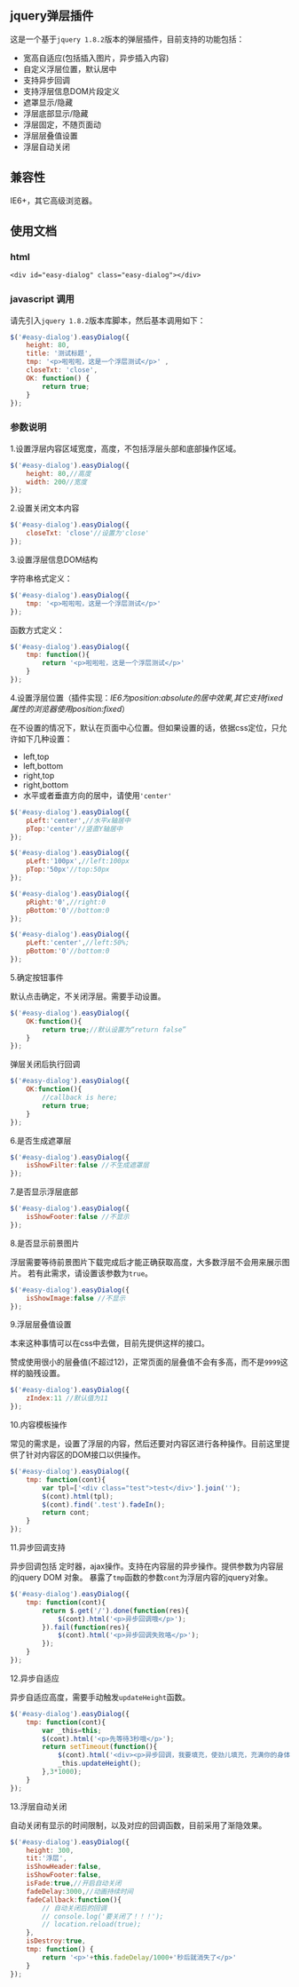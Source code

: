 ## jquery弹层插件

这是一个基于`jquery 1.8.2`版本的弹层插件，目前支持的功能包括：

* 宽高自适应(包括插入图片，异步插入内容)
* 自定义浮层位置，默认居中
* 支持异步回调
* 支持浮层信息DOM片段定义
* 遮罩显示/隐藏
* 浮层底部显示/隐藏
* 浮层固定，不随页面动
* 浮层层叠值设置
* 浮层自动关闭


## 兼容性

IE6+，其它高级浏览器。

## 使用文档
### html

```html:
<div id="easy-dialog" class="easy-dialog"></div>
```
### javascript 调用

请先引入`jquery 1.8.2`版本库脚本，然后基本调用如下：

```javascript
$('#easy-dialog').easyDialog({
    height: 80,
    title: '测试标题',
    tmp: '<p>啦啦啦，这是一个浮层测试</p>' , 
    closeTxt: 'close',
    OK: function() {
        return true;
    }
});
```
### 参数说明
1.设置浮层内容区域宽度，高度，不包括浮层头部和底部操作区域。

```javascript
$('#easy-dialog').easyDialog({
    height: 80,//高度
    width: 200//宽度
});
```
2.设置关闭文本内容

```javascript
$('#easy-dialog').easyDialog({
    closeTxt: 'close'//设置为'close'
});
```
3.设置浮层信息DOM结构

字符串格式定义：

```javascript
$('#easy-dialog').easyDialog({
    tmp: '<p>啦啦啦，这是一个浮层测试</p>' 
});
```
函数方式定义：

```javascript
$('#easy-dialog').easyDialog({
    tmp: function(){
        return '<p>啦啦啦，这是一个浮层测试</p>' 
    }
});
```

4.设置浮层位置（插件实现：*IE6为position:absolute的居中效果,其它支持fixed属性的浏览器使用position:fixed*）

在不设置的情况下，默认在页面中心位置。但如果设置的话，依据css定位，只允许如下几种设置：

* left,top
* left,bottom
* right,top
* right,bottom
* 水平或者垂直方向的居中，请使用`'center'`

```javascript
$('#easy-dialog').easyDialog({
    pLeft:'center',//水平x轴居中
    pTop:'center'//竖直Y轴居中
});
```
```javascript
$('#easy-dialog').easyDialog({
    pLeft:'100px',//left:100px
    pTop:'50px'//top:50px
});
```
```javascript
$('#easy-dialog').easyDialog({
    pRight:'0',//right:0
    pBottom:'0'//bottom:0
});
```
```javascript
$('#easy-dialog').easyDialog({
    pLeft:'center',//left:50%;
    pBottom:'0'//bottom:0
});
```
5.确定按钮事件

默认点击确定，不关闭浮层。需要手动设置。
```javascript
$('#easy-dialog').easyDialog({
    OK:function(){
        return true;//默认设置为“return false”
    }
});
```
弹层关闭后执行回调

```javascript
$('#easy-dialog').easyDialog({
    OK:function(){
        //callback is here;
        return true;
    }
});
```
6.是否生成遮罩层

```javascript
$('#easy-dialog').easyDialog({
    isShowFilter:false //不生成遮罩层
});
```
7.是否显示浮层底部

```javascript
$('#easy-dialog').easyDialog({
    isShowFooter:false //不显示
});
```
8.是否显示前景图片

浮层需要等待前景图片下载完成后才能正确获取高度，大多数浮层不会用来展示图片。
若有此需求，请设置该参数为`true`。

```javascript
$('#easy-dialog').easyDialog({
    isShowImage:false //不显示
});
```

9.浮层层叠值设置

本来这种事情可以在css中去做，目前先提供这样的接口。

赞成使用很小的层叠值(不超过12)，正常页面的层叠值不会有多高，而不是`9999`这样的脑残设置。

```javascript
$('#easy-dialog').easyDialog({
    zIndex:11 //默认值为11
});
```
10.内容模板操作

常见的需求是，设置了浮层的内容，然后还要对内容区进行各种操作。目前这里提供了针对内容区的DOM接口以供操作。

```javascript
$('#easy-dialog').easyDialog({
    tmp: function(cont){
        var tpl=['<div class="test">test</div>'].join('');
        $(cont).html(tpl);
        $(cont).find('.test').fadeIn();
        return cont;
    }
});
```
11.异步回调支持

异步回调包括 定时器，ajax操作。支持在内容层的异步操作。提供参数为内容层的jquery DOM 对象。
暴露了`tmp`函数的参数`cont`为浮层内容的jquery对象。

```javascript
$('#easy-dialog').easyDialog({
    tmp: function(cont){
        return $.get('/').done(function(res){
            $(cont).html('<p>异步回调哦</p>');
        }).fail(function(res){
            $(cont).html('<p>异步回调失败咯</p>');
        });
    }
});
```
12.异步自适应

异步自适应高度，需要手动触发`updateHeight`函数。

```javascript
$('#easy-dialog').easyDialog({
    tmp: function(cont){
        var _this=this;
        $(cont).html('<p>先等待3秒哦</p>');
        return setTimeout(function(){
            $(cont).html('<div><p>异步回调，我要填充，使劲儿填充，充满你的身体。</p><p>异步回调，我要填充，使劲儿填充，充满你的身体。</p><p>异步回调，我要填充，使劲儿填充，充满你的身体。</p></div>');
            _this.updateHeight();
        },3*1000);
    }
});
```
13.浮层自动关闭

自动关闭有显示的时间限制，以及对应的回调函数，目前采用了渐隐效果。

```javascript
$('#easy-dialog').easyDialog({
    height: 300,
    tit:'浮层',
    isShowHeader:false,
    isShowFooter:false,
    isFade:true,//开启自动关闭
    fadeDelay:3000,//动画持续时间
    fadeCallback:function(){
        // 自动关闭后的回调
        // console.log('要关闭了！！！');
        // location.reload(true);
    },
    isDestroy:true,
    tmp: function() {
        return '<p>'+this.fadeDelay/1000+'秒后就消失了</p>'
    }
});
```





